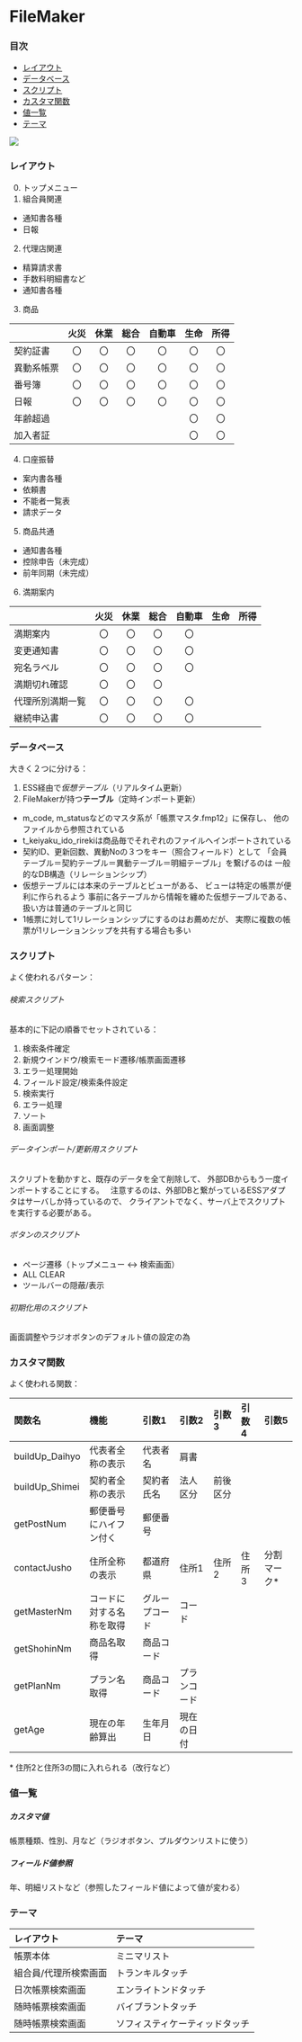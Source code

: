 # FileMaker

### 目次
- [レイアウト](#レイアウト)
- [データベース](#データベース)
- [スクリプト](#スクリプト)
- [カスタマ関数](#カスタマ関数)
- [値一覧](#値一覧)
- [テーマ](#テーマ)

![](http://www.filemaker.com/jp/purchase/resellers/images/filemakerpro16advanced_icon.jpg)

<a name="レイアウト"></a>
### レイアウト
0. トップメニュー  
1. 組合員関連
* 通知書各種  
* 日報
2. 代理店関連
* 精算請求書  
* 手数料明細書など  
* 通知書各種  
3. 商品  

|   | 火災 | 休業 | 総合 | 自動車 | 生命 | 所得 |
|:-------|:-------:|:-------:|:-------:|:-------:|:-------:|:-------:|
| 契約証書 | 〇 | 〇 | 〇 | 〇 | 〇 | 〇 |
| 異動系帳票 | 〇 | 〇 | 〇 | 〇 | 〇 | 〇 |
| 番号簿 | 〇 | 〇 | 〇 | 〇 | 〇 | 〇 |
| 日報 | 〇 | 〇 | 〇 | 〇 | 〇 | 〇 |
| 年齢超過 |   |   |   |   | 〇 | 〇 |
| 加入者証 |   |   |   |   | 〇 | 〇 |

4. 口座振替  
* 案内書各種  
* 依頼書  
* 不能者一覧表  
* 請求データ  
5. 商品共通  
* 通知書各種  
* 控除申告（未完成）  
* 前年同期（未完成）  
6. 満期案内  

|   | 火災 | 休業 | 総合 | 自動車 | 生命 | 所得 |
|:-------|:-------:|:-------:|:-------:|:-------:|:-------:|:-------:|
| 満期案内 | 〇 | 〇 | 〇 | 〇 |   |   |
| 変更通知書 | 〇 | 〇 | 〇 | 〇 |   |   |
| 宛名ラベル | 〇 | 〇 | 〇 | 〇 |   |   |
| 満期切れ確認 | 〇 | 〇 | 〇 |   |   |   |
| 代理所別満期一覧 | 〇 | 〇 | 〇 | 〇 |   |   |
| 継続申込書 | 〇 | 〇 | 〇 | 〇 |   |   |


<a name="データベース"></a>
### データベース
大きく２つに分ける：  
1. ESS経由で*仮想テーブル*（リアルタイム更新）
2. FileMakerが持つ**テーブル**（定時インポート更新）
  
* m_code, m_statusなどのマスタ系が「帳票マスタ.fmp12」に保存し、
他のファイルから参照されている
* t_keiyaku_ido_rirekiは商品毎でそれぞれのファイルへインポートされている
* 契約ID、更新回数、異動Noの３つをキー（照合フィールド）として
「会員テーブル＝契約テーブル＝異動テーブル＝明細テーブル」を繋げるのは
一般的なDB構造（リレーションシップ）
* 仮想テーブルには本来のテーブルとビューがある、
ビューは特定の帳票が便利に作られるよう
事前に各テーブルから情報を纏めた仮想テーブルである、
扱い方は普通のテーブルと同じ
* 1帳票に対して1リレーションシップにするのはお薦めだが、
実際に複数の帳票が1リレーションシップを共有する場合も多い


<a name="スクリプト"></a>
### スクリプト
よく使われるパターン：  
###### 検索スクリプト
基本的に下記の順番でセットされている：
1. 検索条件確定
2. 新規ウインドウ/検索モード遷移/帳票画面遷移
3. エラー処理開始
4. フィールド設定/検索条件設定
5. 検索実行
6. エラー処理
7. ソート
8. 画面調整

###### データインポート/更新用スクリプト
スクリプトを動かすと、既存のデータを全て削除して、
外部DBからもう一度インポートすることにする。  
注意するのは、外部DBと繋がっているESSアダプタはサーバしか持っているので、
クライアントでなく、サーバ上でスクリプトを実行する必要がある。

###### ボタンのスクリプト  
* ページ遷移（トップメニュー ↔ 検索画面）
* ALL CLEAR
* ツールバーの隠蔽/表示

###### 初期化用のスクリプト
画面調整やラジオボタンのデフォルト値の設定の為  

<a name="カスタマ関数"></a>
### カスタマ関数
よく使われる関数：

| 関数名 | 機能 | 引数1 | 引数2 | 引数3 | 引数4 | 引数5 |
|:--------|:--------|:--------|:--------|:--------|:--------|:--------|
| buildUp_Daihyo | 代表者全称の表示 | 代表者名 | 肩書 |   |   |   |
| buildUp_Shimei | 契約者全称の表示 | 契約者氏名 | 法人区分 | 前後区分 |   |   |
| getPostNum | 郵便番号にハイフン付く | 郵便番号 |   |   |   |   |
| contactJusho | 住所全称の表示 | 都道府県 | 住所1 | 住所2 | 住所3 | 分割マーク\* |
| getMasterNm | コードに対する名称を取得 | グループコード | コード |   |   |   |
| getShohinNm | 商品名取得 | 商品コード |   |   |   |   |
| getPlanNm | プラン名取得 | 商品コード | プランコード |   |   |   |
| getAge | 現在の年齢算出 | 生年月日 | 現在の日付 |   |   |   | 

\* 住所2と住所3の間に入れられる（改行など）  

<a name="値一覧"></a>
### 値一覧
##### カスタマ値
帳票種類、性別、月など（ラジオボタン、プルダウンリストに使う）
##### フィールド値参照
年、明細リストなど（参照したフィールド値によって値が変わる）

<a name="テーマ"></a>
### テーマ

| レイアウト | テーマ |
|:--------|:--------|
| 帳票本体 | ミニマリスト |
| 組合員/代理所検索画面 | トランキルタッチ |
| 日次帳票検索画面 | エンライトンドタッチ |
| 随時帳票検索画面 | バイブラントタッチ |
| 随時帳票検索画面 | ソフィスティケーティッドタッチ |



